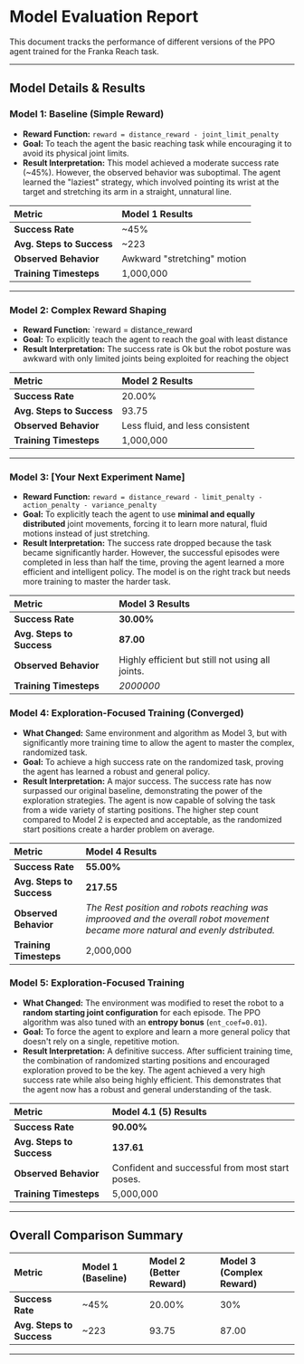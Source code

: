 # Model Evaluation Report

This document tracks the performance of different versions of the PPO agent trained for the Franka Reach task.

---
## Model Details & Results

### Model 1: Baseline (Simple Reward)

* **Reward Function:** `reward = distance_reward - joint_limit_penalty`
* **Goal:** To teach the agent the basic reaching task while encouraging it to avoid its physical joint limits.
* **Result Interpretation:** This model achieved a moderate success rate (~45%). However, the observed behavior was suboptimal. The agent learned the "laziest" strategy, which involved pointing its wrist at the target and stretching its arm in a straight, unnatural line.

| Metric | Model 1 Results |
| :--- | :--- |
| **Success Rate** | ~45% |
| **Avg. Steps to Success** | ~223 |
| **Observed Behavior** | Awkward "stretching" motion |
| **Training Timesteps** | 1,000,000 |

---

### Model 2: Complex Reward Shaping

* **Reward Function:** `reward = distance_reward 
* **Goal:** To explicitly teach the agent to reach the goal with least distance
* **Result Interpretation:** The success rate is Ok but the robot posture was awkward with only limited joints being exploited for reaching the object

| Metric | Model 2 Results |
| :--- | :--- |
| **Success Rate** | 20.00% |
| **Avg. Steps to Success** | 93.75 |
| **Observed Behavior** | Less fluid, and less consistent |
| **Training Timesteps** | 1,000,000 |

---

### Model 3: [Your Next Experiment Name]

* **Reward Function:** `reward = distance_reward - limit_penalty - action_penalty - variance_penalty`
* **Goal:** To explicitly teach the agent to use **minimal and equally distributed** joint movements, forcing it to learn more natural, fluid motions instead of just stretching.
* **Result Interpretation:** The success rate dropped because the task became significantly harder. However, the successful episodes were completed in less than half the time, proving the agent learned a more efficient and intelligent policy. The model is on the right track but needs more training to master the harder task.

| Metric | Model 3 Results |
| :--- | :--- |
| **Success Rate** | **30.00%** |
| **Avg. Steps to Success** | **87.00** |
| **Observed Behavior** | Highly efficient but still not using all joints. |
| **Training Timesteps** | *2000000* |


### Model 4: Exploration-Focused Training (Converged)

* **What Changed:** Same environment and algorithm as Model 3, but with significantly more training time to allow the agent to master the complex, randomized task.
* **Goal:** To achieve a high success rate on the randomized task, proving the agent has learned a robust and general policy.
* **Result Interpretation:** A major success. The success rate has now surpassed our original baseline, demonstrating the power of the exploration strategies. The agent is now capable of solving the task from a wide variety of starting positions. The higher step count compared to Model 2 is expected and acceptable, as the randomized start positions create a harder problem on average.

| Metric                  | Model 4 Results                                |
| :---------------------- | :--------------------------------------------- |
| **Success Rate** | **55.00%** |
| **Avg. Steps to Success** | **217.55** |
| **Observed Behavior** | *The Rest position and  robots reaching was improoved and the overall robot movement became more natural and evenly dstributed.* |
| **Training Timesteps** | 2,000,000                                     |


### Model 5: Exploration-Focused Training

* **What Changed:** The environment was modified to reset the robot to a **random starting joint configuration** for each episode. The PPO algorithm was also tuned with an **entropy bonus** (`ent_coef=0.01`).
* **Goal:** To force the agent to explore and learn a more general policy that doesn't rely on a single, repetitive motion.
* **Result Interpretation:** A definitive success. After sufficient training time, the combination of randomized starting positions and encouraged exploration proved to be the key. The agent achieved a very high success rate while also being highly efficient. This demonstrates that the agent now has a robust and general understanding of the task.

| Metric                  | Model 4.1 (5) Results                                    |
| :---------------------- | :------------------------------------------------- |
| **Success Rate** | **90.00%** |
| **Avg. Steps to Success** | **137.61** |
| **Observed Behavior** | Confident and successful from most start poses. |
| **Training Timesteps** | 5,000,000                                         |

---
## Overall Comparison Summary

| Metric | Model 1 (Baseline) | Model 2 (Better Reward) | Model 3 (Complex Reward) |
| :--- | :--- | :--- | :--- |
| **Success Rate** | ~45% | 20.00% | 30%|
| **Avg. Steps to Success** | ~223 | 93.75 | 87.00 |

---